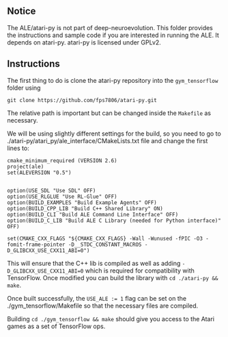 Notice
-----------------
The ALE/atari-py is not part of deep-neuroevolution.
This folder provides the instructions and sample code if you are interested in running the ALE.
It depends on atari-py. atari-py is licensed under GPLv2.

Instructions
-----------------

The first thing to do is clone the atari-py repository into the `gym_tensorflow` folder using
```
git clone https://github.com/fps7806/atari-py.git
```
The relative path is important but can be changed inside the `Makefile` as necessary.

We will be using slightly different settings for the build, so you need to go to ./atari-py/atari_py/ale_interface/CMakeLists.txt file and change the first lines to:

```
cmake_minimum_required (VERSION 2.6)
project(ale)
set(ALEVERSION "0.5")


option(USE_SDL "Use SDL" OFF)
option(USE_RLGLUE "Use RL-Glue" OFF)
option(BUILD_EXAMPLES "Build Example Agents" OFF)
option(BUILD_CPP_LIB "Build C++ Shared Library" ON)
option(BUILD_CLI "Build ALE Command Line Interface" OFF)
option(BUILD_C_LIB "Build ALE C Library (needed for Python interface)" OFF)

set(CMAKE_CXX_FLAGS "${CMAKE_CXX_FLAGS} -Wall -Wunused -fPIC -O3 -fomit-frame-pointer -D__STDC_CONSTANT_MACROS -D_GLIBCXX_USE_CXX11_ABI=0")
```

This will ensure that the C++ lib is compiled as well as adding `-D_GLIBCXX_USE_CXX11_ABI=0` which is required for compatibility with TensorFlow.
Once modified you can build the library with `cd ./atari-py && make`.

Once built successfully, the `USE_ALE := 1` flag can be set on the ./gym_tensorflow/Makefile so that the necessary files are compiled.

Building `cd ./gym_tensorflow && make` should give you access to the Atari games as a set of TensorFlow ops.